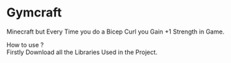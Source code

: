 # Gymcraft
Minecraft but Every Time you do a Bicep Curl you Gain +1 Strength in Game.

How to use ?  
Firstly Download all the Libraries Used in the Project.


